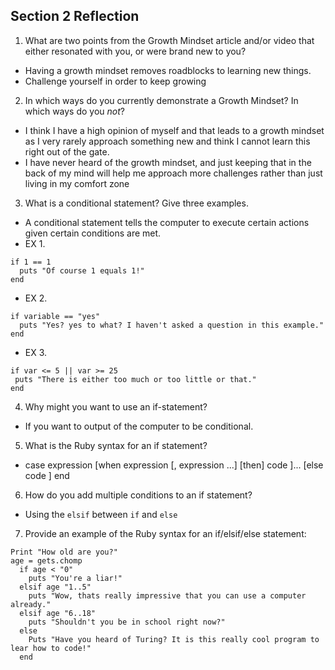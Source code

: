 ## Section 2 Reflection

1. What are two points from the Growth Mindset article and/or video that either resonated with you, or were brand new to you?
* Having a growth mindset removes roadblocks to learning new things.
* Challenge yourself in order to keep growing

2. In which ways do you currently demonstrate a Growth Mindset? In which ways do you _not_?
* I think I have a high opinion of myself and that leads to a growth mindset as I very rarely approach something new and think I cannot learn this right out of the gate.
* I have never heard of the growth mindset, and just keeping that in the back of my mind will help me approach more challenges rather than just living in my comfort zone

3. What is a conditional statement? Give three examples.

* A conditional statement tells the computer to execute certain actions given certain conditions are met.
* EX 1.
```
if 1 == 1
  puts "Of course 1 equals 1!"
end
```
* EX 2.
```
if variable == "yes"
  puts "Yes? yes to what? I haven't asked a question in this example."
end
```
* EX 3.
```
if var <= 5 || var >= 25
 puts "There is either too much or too little or that."
end
````

4. Why might you want to use an if-statement?

* If you want to output of the computer to be conditional.

5. What is the Ruby syntax for an if statement?

* case expression
[when expression [, expression ...] [then]
   code ]...
[else
   code ]
end

6. How do you add multiple conditions to an if statement?

* Using the ``elsif`` between ``if`` and ``else``

7. Provide an example of the Ruby syntax for an if/elsif/else statement:
```
Print "How old are you?"
age = gets.chomp
  if age < "0"
    puts "You're a liar!"
  elsif age "1..5"
    puts "Wow, thats really impressive that you can use a computer already."
  elsif age "6..18"
    puts "Shouldn't you be in school right now?"
  else
    Puts "Have you heard of Turing? It is this really cool program to lear how to code!"
  end
